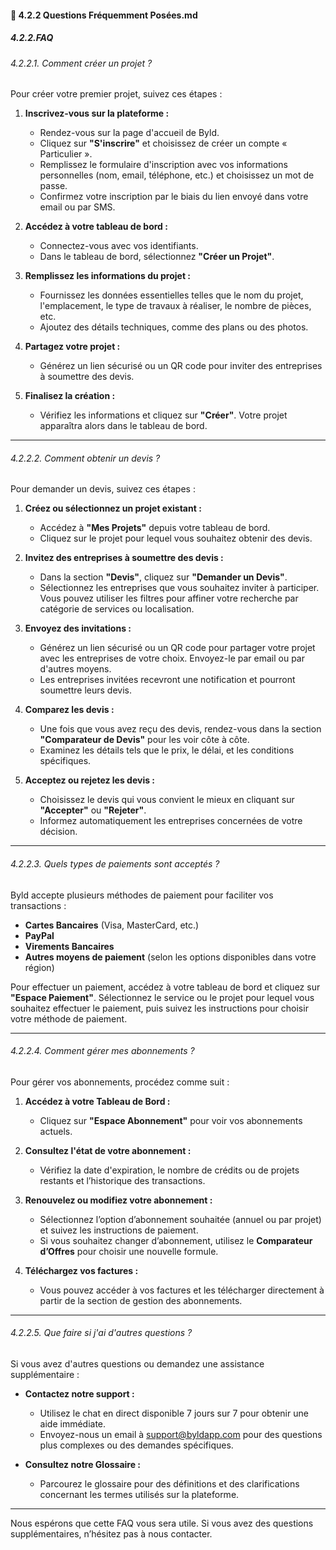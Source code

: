 #### 🤔 4.2.2 Questions Fréquemment Posées.md

##### 4.2.2.FAQ

###### 4.2.2.1. Comment créer un projet ?  
Pour créer votre premier projet, suivez ces étapes :

1. **Inscrivez-vous sur la plateforme :**
   - Rendez-vous sur la page d'accueil de Byld.
   - Cliquez sur **"S'inscrire"** et choisissez de créer un compte « Particulier ».
   - Remplissez le formulaire d'inscription avec vos informations personnelles (nom, email, téléphone, etc.) et choisissez un mot de passe.
   - Confirmez votre inscription par le biais du lien envoyé dans votre email ou par SMS.

2. **Accédez à votre tableau de bord :**
   - Connectez-vous avec vos identifiants.
   - Dans le tableau de bord, sélectionnez **"Créer un Projet"**.

3. **Remplissez les informations du projet :**
   - Fournissez les données essentielles telles que le nom du projet, l'emplacement, le type de travaux à réaliser, le nombre de pièces, etc.
   - Ajoutez des détails techniques, comme des plans ou des photos.

4. **Partagez votre projet :**
   - Générez un lien sécurisé ou un QR code pour inviter des entreprises à soumettre des devis.

5. **Finalisez la création :**
   - Vérifiez les informations et cliquez sur **"Créer"**. Votre projet apparaîtra alors dans le tableau de bord.

---

###### 4.2.2.2. Comment obtenir un devis ?  
Pour demander un devis, suivez ces étapes :

1. **Créez ou sélectionnez un projet existant :**
   - Accédez à **"Mes Projets"** depuis votre tableau de bord.
   - Cliquez sur le projet pour lequel vous souhaitez obtenir des devis.

2. **Invitez des entreprises à soumettre des devis :**
   - Dans la section **"Devis"**, cliquez sur **"Demander un Devis"**.
   - Sélectionnez les entreprises que vous souhaitez inviter à participer. Vous pouvez utiliser les filtres pour affiner votre recherche par catégorie de services ou localisation.

3. **Envoyez des invitations :**
   - Générez un lien sécurisé ou un QR code pour partager votre projet avec les entreprises de votre choix. Envoyez-le par email ou par d'autres moyens.
   - Les entreprises invitées recevront une notification et pourront soumettre leurs devis.

4. **Comparez les devis :**
   - Une fois que vous avez reçu des devis, rendez-vous dans la section **"Comparateur de Devis"** pour les voir côte à côte.
   - Examinez les détails tels que le prix, le délai, et les conditions spécifiques.

5. **Acceptez ou rejetez les devis :**
   - Choisissez le devis qui vous convient le mieux en cliquant sur **"Accepter"** ou **"Rejeter"**.
   - Informez automatiquement les entreprises concernées de votre décision.

---

###### 4.2.2.3. Quels types de paiements sont acceptés ?  
Byld accepte plusieurs méthodes de paiement pour faciliter vos transactions :

- **Cartes Bancaires** (Visa, MasterCard, etc.)
- **PayPal**
- **Virements Bancaires**
- **Autres moyens de paiement** (selon les options disponibles dans votre région)

Pour effectuer un paiement, accédez à votre tableau de bord et cliquez sur **"Espace Paiement"**. Sélectionnez le service ou le projet pour lequel vous souhaitez effectuer le paiement, puis suivez les instructions pour choisir votre méthode de paiement.

---

###### 4.2.2.4. Comment gérer mes abonnements ?  
Pour gérer vos abonnements, procédez comme suit :

1. **Accédez à votre Tableau de Bord :**
   - Cliquez sur **"Espace Abonnement"** pour voir vos abonnements actuels.

2. **Consultez l'état de votre abonnement :**
   - Vérifiez la date d'expiration, le nombre de crédits ou de projets restants et l’historique des transactions.

3. **Renouvelez ou modifiez votre abonnement :**
   - Sélectionnez l’option d’abonnement souhaitée (annuel ou par projet) et suivez les instructions de paiement.
   - Si vous souhaitez changer d’abonnement, utilisez le **Comparateur d’Offres** pour choisir une nouvelle formule.

4. **Téléchargez vos factures :**
   - Vous pouvez accéder à vos factures et les télécharger directement à partir de la section de gestion des abonnements.

---

###### 4.2.2.5. Que faire si j'ai d'autres questions ?  
Si vous avez d'autres questions ou demandez une assistance supplémentaire :

- **Contactez notre support :** 
  - Utilisez le chat en direct disponible 7 jours sur 7 pour obtenir une aide immédiate.
  - Envoyez-nous un email à [support@byldapp.com](mailto:support@byldapp.com) pour des questions plus complexes ou des demandes spécifiques.

- **Consultez notre Glossaire :** 
  - Parcourez le glossaire pour des définitions et des clarifications concernant les termes utilisés sur la plateforme.

---

Nous espérons que cette FAQ vous sera utile. Si vous avez des questions supplémentaires, n’hésitez pas à nous contacter.